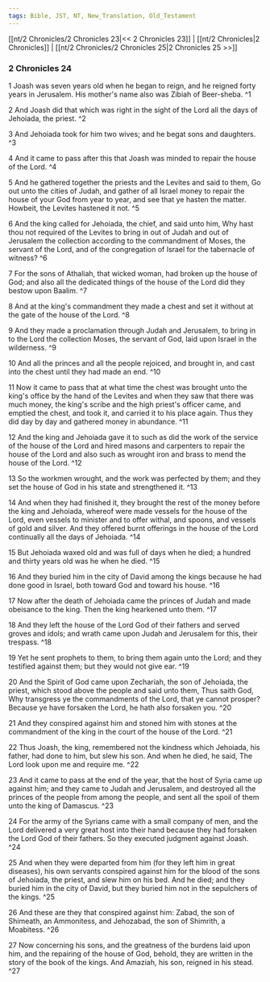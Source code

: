 ```yaml
---
tags: Bible, JST, NT, New_Translation, Old_Testament
---
```


[[nt/2 Chronicles/2 Chronicles 23|<< 2 Chronicles 23]] | [[nt/2 Chronicles|2 Chronicles]] | [[nt/2 Chronicles/2 Chronicles 25|2 Chronicles 25 >>]]

### 2 Chronicles 24

1 Joash was seven years old when he began to reign, and he reigned forty years in Jerusalem. His mother\'s name also was Zibiah of Beer-sheba.  ^1

2 And Joash did that which was right in the sight of the Lord all the days of Jehoiada, the priest.  ^2

3 And Jehoiada took for him two wives; and he begat sons and daughters.  ^3

4 And it came to pass after this that Joash was minded to repair the house of the Lord.  ^4

5 And he gathered together the priests and the Levites and said to them, Go out unto the cities of Judah, and gather of all Israel money to repair the house of your God from year to year, and see that ye hasten the matter. Howbeit, the Levites hastened it not.  ^5

6 And the king called for Jehoiada, the chief, and said unto him, Why hast thou not required of the Levites to bring in out of Judah and out of Jerusalem the collection according to the commandment of Moses, the servant of the Lord, and of the congregation of Israel for the tabernacle of witness?  ^6

7 For the sons of Athaliah, that wicked woman, had broken up the house of God; and also all the dedicated things of the house of the Lord did they bestow upon Baalim.  ^7

8 And at the king\'s commandment they made a chest and set it without at the gate of the house of the Lord.  ^8

9 And they made a proclamation through Judah and Jerusalem, to bring in to the Lord the collection Moses, the servant of God, laid upon Israel in the wilderness.  ^9

10 And all the princes and all the people rejoiced, and brought in, and cast into the chest until they had made an end.  ^10

11 Now it came to pass that at what time the chest was brought unto the king\'s office by the hand of the Levites and when they saw that there was much money, the king\'s scribe and the high priest\'s officer came, and emptied the chest, and took it, and carried it to his place again. Thus they did day by day and gathered money in abundance.  ^11

12 And the king and Jehoiada gave it to such as did the work of the service of the house of the Lord and hired masons and carpenters to repair the house of the Lord and also such as wrought iron and brass to mend the house of the Lord.  ^12

13 So the workmen wrought, and the work was perfected by them; and they set the house of God in his state and strengthened it.  ^13

14 And when they had finished it, they brought the rest of the money before the king and Jehoiada, whereof were made vessels for the house of the Lord, even vessels to minister and to offer withal, and spoons, and vessels of gold and silver. And they offered burnt offerings in the house of the Lord continually all the days of Jehoiada.  ^14

15 But Jehoiada waxed old and was full of days when he died; a hundred and thirty years old was he when he died.  ^15

16 And they buried him in the city of David among the kings because he had done good in Israel, both toward God and toward his house.  ^16

17 Now after the death of Jehoiada came the princes of Judah and made obeisance to the king. Then the king hearkened unto them.  ^17

18 And they left the house of the Lord God of their fathers and served groves and idols; and wrath came upon Judah and Jerusalem for this, their trespass.  ^18

19 Yet he sent prophets to them, to bring them again unto the Lord; and they testified against them; but they would not give ear.  ^19

20 And the Spirit of God came upon Zechariah, the son of Jehoiada, the priest, which stood above the people and said unto them, Thus saith God, Why transgress ye the commandments of the Lord, that ye cannot prosper? Because ye have forsaken the Lord, he hath also forsaken you.  ^20

21 And they conspired against him and stoned him with stones at the commandment of the king in the court of the house of the Lord.  ^21

22 Thus Joash, the king, remembered not the kindness which Jehoiada, his father, had done to him, but slew his son. And when he died, he said, The Lord look upon me and require me.  ^22

23 And it came to pass at the end of the year, that the host of Syria came up against him; and they came to Judah and Jerusalem, and destroyed all the princes of the people from among the people, and sent all the spoil of them unto the king of Damascus.  ^23

24 For the army of the Syrians came with a small company of men, and the Lord delivered a very great host into their hand because they had forsaken the Lord God of their fathers. So they executed judgment against Joash.  ^24

25 And when they were departed from him (for they left him in great diseases), his own servants conspired against him for the blood of the sons of Jehoiada, the priest, and slew him on his bed. And he died; and they buried him in the city of David, but they buried him not in the sepulchers of the kings.  ^25

26 And these are they that conspired against him: Zabad, the son of Shimeath, an Ammonitess, and Jehozabad, the son of Shimrith, a Moabitess.  ^26

27 Now concerning his sons, and the greatness of the burdens laid upon him, and the repairing of the house of God, behold, they are written in the story of the book of the kings. And Amaziah, his son, reigned in his stead.  ^27

 
